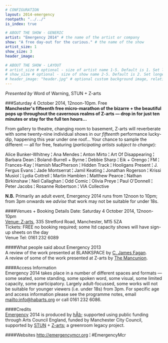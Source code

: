 ```yaml
---
# CONFIGURATION
layout: 2014-emergency
rootpath: "../../"
is_index: true

# ABOUT THE SHOW - GENERIC
artist: "Emergency 2014" # the name of the artist or company
show: "A free day-out for the curious." # the name of the show
artist_size: 1
show_size: 3
header_image:

# ABOUT THE SHOW - LAYOUT
# artist_size # optional - size of artist name 1-5. Default is 1. Set longer names to lower values
# show_size # optional - size of show name 2-5. Default is 2. Set longer names to lower values
# header_image: "header.jpg" # optional custom background image, relative to current page
---
```

*Presented by* Word of Warning, STUN + Z-arts          

###Saturday 4 October 2014, 12noon-10pm. Free             
**Manchester's fifteenth free micro-marathon of the bizarre + the beautiful pops up throughout the cavernous realms of Z-arts — drop in for just ten minutes or stay for the full ten hours…**      
                       
From gallery to theatre, changing room to basement, Z-arts will reverberate with some twenty-nine individual shows in our *fifteenth* performance lucky-dip, happening this year under one roof… Your chance to sample the different — all for free, featuring (*participating artists subject to change*):        
        
Alice Bunker-Whitney ¦ Ana Mendes ¦ Anton Mirto ¦ Art Of Disappearing ¦ Barbara Dean ¦ Boland-Burrell + Byrne ¦ Debbie Sharp ¦ Eik + Orengo ¦ FM ¦ Frances-Kay ¦ Hamish MacPherson ¦ Hidden Track ¦ Hooligans Present ¦ J. Fergus Evans ¦ Jade Montserrat ¦ Jamil Keating ¦ Jonathan Rogerson ¦ Krissi Musiol ¦ Lydia Cottrell ¦ Martin Hamblen ¦ Matthew Pearce ¦ Nathan Birkinshaw ¦ Neil Callaghan ¦ Odd Comic ¦ Olivia Preye ¦ Paul O'Donnell ¦ Peter Jacobs ¦ Rosanne Robertson ¦ VIA Collective        
              
**N.B.** Primarily an adult event, Emergency 2014 runs from 12noon to 10pm; from 3pm onwards we *advise* that work may not be suitable for under 18s.
       
####Venues + Booking Details
Date: Saturday 4 October 2014, 12noon-10pm    
[Venue: Z-arts](http://www.z-arts.org/about-us/getting-here), 335 Stretford Road, Manchester, M15 5ZA        
Tickets: FREE no booking required; some ltd capacity shows will have sign-up sheets on the day        
Venue Tel: 0161 232 6089    

####What people said about Emergency 2013        
A review of the work presented at BLANKSPACE by [C. James Fagan](http://confusedguff.blogspot.co.uk/2013/10/emergency-2013.html).        
A review of some of the work presented at Z-arts by [The Mancunion](http://mancunion.com/2013/10/17/emergency2013).        
        
####Access Information    
Emergency 2014 takes place in a number of different spaces and formats — some seated, some standing, some spoken word, some visual, some limited capacity, some participatory. Largely adult-focussed, some works will not be suitable for younger viewers (i.e. under 18s) from 3pm. For specific age and access information please see the programme notes, email <mailto:info@habarts.org> or call 0161 232 6086.    
            
####Credits         
[Emergency](/hab/emergency) 2014 is produced by [hÅb](/hab); supported using public funding through Arts Council England, funded by Manchester City Council, supported by [STUN](http://stunlive.com) + [Z-arts](http://www.z-arts.org); a greenroom legacy project.        
        
####Websites
<http://emergencymcr.org> ¦ #EmergencyMcr

